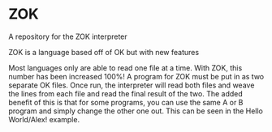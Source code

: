 # ZOK
A repository for the ZOK interpreter

ZOK is a language based off of OK but with new features

Most languages only are able to read one file at a time.
With ZOK, this number has been increased 100%!
A program for ZOK must be put in as two separate OK files.
Once run, the interpreter will read both files and weave
the lines from each file and read the final result of the
two.  The added benefit of this is that for some programs,
you can use the same A or B program and simply change the
other one out.  This can be seen in the Hello World/Alex!
example.